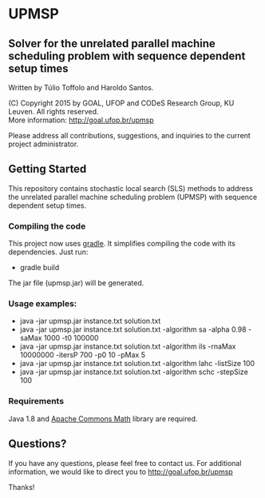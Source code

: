 # UPMSP

## Solver for the unrelated parallel machine scheduling problem with sequence dependent setup times

Written by Túlio Toffolo and Haroldo Santos.

(C) Copyright 2015 by GOAL, UFOP and CODeS Research Group, KU Leuven. All rights reserved.  
More information: http://goal.ufop.br/upmsp

Please address all contributions, suggestions, and inquiries to the current project administrator.

## Getting Started

This repository contains stochastic local search (SLS) methods to address the unrelated parallel machine scheduling problem (UPMSP) with sequence dependent setup times.

### Compiling the code

This project now uses [gradle](http://gradle.org "Gradle").
It simplifies compiling the code with its dependencies. Just run:

- gradle build

The jar file (upmsp.jar) will be generated.

### Usage examples:

- java -jar upmsp.jar instance.txt solution.txt
- java -jar upmsp.jar instance.txt solution.txt -algorithm sa -alpha 0.98 -saMax 1000 -t0 100000
- java -jar upmsp.jar instance.txt solution.txt -algorithm ils -rnaMax 10000000 -itersP 700 -p0 10 -pMax 5
- java -jar upmsp.jar instance.txt solution.txt -algorithm lahc -listSize 100
- java -jar upmsp.jar instance.txt solution.txt -algorithm schc -stepSize 100

### Requirements

Java 1.8 and [Apache Commons Math](https://commons.apache.org/proper/commons-math/ "Apache Commons Math") library are required.

## Questions?

If you have any questions, please feel free to contact us.
For additional information, we would like to direct you to http://goal.ufop.br/upmsp

Thanks!
